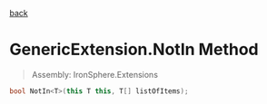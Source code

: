 ﻿

[back](/IronSphere.Extensions/types/GenericExtension)

# GenericExtension.NotIn Method

> Assembly: IronSphere.Extensions

```csharp
bool NotIn<T>(this T this, T[] listOfItems);
```



 